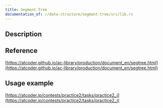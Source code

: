 ```yaml
---
title: Segment Tree
documentation_of: //data-structure/segment-tree/src/lib.rs
---
```


## Description

## Reference

[https://atcoder.github.io/ac-library/production/document_en/segtree.html](https://atcoder.github.io/ac-library/production/document_en/segtree.html)

## Usage example

[https://atcoder.jp/contests/practice2/tasks/practice2_j](https://atcoder.jp/contests/practice2/tasks/practice2_j)
